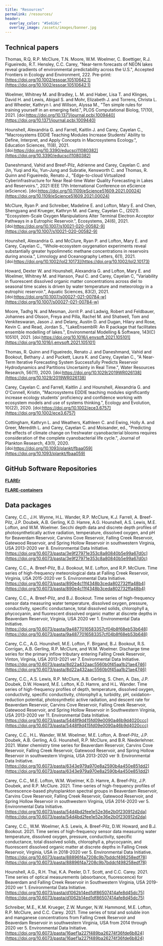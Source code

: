 ```yaml
---
title: "Resources"
permalink: /resources/
header:
  overlay_color: "#5e616c"
  overlay_image: /assets/images/banner.jpg
---
```


## Technical papers


Thomas, R.Q, R.P. McClure, T.N. Moore, W.M. Woelmer, C. Boettiger, R.J. Figueiredo, R.T. Hensley, C.C. Carey, 
"Near-term forecasts of NEON lakes reveal gradients of environmental predictability across the U.S.",
Accepted Frontiers in Ecology and Environment, 222.
Pre-print: [https://doi.org/10.1002/essoar.10510642.1](https://doi.org/10.1002/essoar.10510642.1)

Woelmer, Whitney M. and Bradley, L. M. and Haber, Lisa T. and Klinges, David H. and Lewis, Abigail S. and Mohr, Elizabeth J. and Torrens, Christa L. and Wheeler, Kathryn I. and Willson, Alyssa M.,
"Ten simple rules for training yourself in an emerging field.",
PLOS Computational Biolog, 17(10), 2021.
[doi:https://doi.org/10.1371/journal.pcbi.1009440](https://doi.org/10.1371/journal.pcbi.1009440)

Hounshell, Alexandria G. and Farrell, Kaitlin J. and Carey, Cayelan C., 
"Macrosystems EDDIE Teaching Modules Increase Students’ Ability to Define, Interpret, and Apply Concepts in Macrosystems Ecology.",
Education Sciences, 11(8), 2021. 
[doi:https://doi.org/10.3390/educsci11080382](https://doi.org/10.3390/educsci11080382)

Daneshmand, Vahid and Breef-Pilz, Adrienne and Carey, Cayelan C. and Jin, Yuqi and Ku, Yun-Jung and Subratie, Kensworth C. and Thomas, R. Quinn and Figueiredo, Renato J.,
"Edge-to-cloud Virtualized Cyberinfrastructure for Near Real-time Water Quality Forecasting in Lakes and Reservoirs.",
2021 IEEE 17th International Conference on eScience (eScience). 
[doi:https://doi.org/10.1109/eScience51609.2021.00024](https://doi.org/10.1109/eScience51609.2021.00024)

McClure, Ryan P. and Schreiber, Madeline E. and Lofton, Mary E. and Chen, Shengyang and Krueger, Kathryn M. and Carey, Cayelan C.,
(2021). 
"Ecosystem-Scale Oxygen Manipulations Alter Terminal Electron Acceptor Pathways in a Eutrophic Reservoir.",
Ecosystems, 24(6), 2021.
[doi:https://doi.org/10.1007/s10021-020-00582-9](https://doi.org/10.1007/s10021-020-00582-9)

Hounshell, Alexandria G. and McClure, Ryan P. and Lofton, Mary E. and Carey, Cayelan C.,
"Whole‐ecosystem oxygenation experiments reveal substantially greater hypolimnetic methane concentrations in reservoirs during anoxia.",
Limnology and Oceanography Letters, 6(1), 2021.
[doi:https://doi.org/10.1002/lol2.10173](https://doi.org/10.1002/lol2.10173)

Howard, Dexter W. and Hounshell, Alexandria G. and Lofton, Mary E. and Woelmer, Whitney M. and Hanson, Paul C. and Carey, Cayelan C,
"Variability in fluorescent dissolved organic matter concentrations across diel to seasonal time scales is driven by water temperature and meteorology in a eutrophic reservoir.",
Aquatic Sciences, 83(2), 2021. 
[doi:https://doi.org/10.1007/s00027-021-00784-w](https://doi.org/10.1007/s00027-021-00784-w)

Moore, Tadhg N. and Mesman, Jorrit P. and Ladwig, Robert and Feldbauer, Johannes and Olsson, Freya and Pilla, Rachel M. and Shatwell, Tom and Venkiteswaran, Jason J. and Delany, Austin D. and Dugan, Hilary and Rose, Kevin C. and Read, Jordan S.,
"LakeEnsemblR: An R package that facilitates ensemble modelling of lakes.",
Environmental Modelling & Software, 143(C) 105101, 2021.
[doi:https://doi.org/10.1016/j.envsoft.2021.105101](https://doi.org/10.1016/j.envsoft.2021.105101)


Thomas, R. Quinn and Figueiredo, Renato J. and Daneshmand, Vahid and Bookout, Bethany J. and Puckett, Laura K. and Carey, Cayelan C.,
"A Near‐Term Iterative Forecasting System Successfully Predicts Reservoir Hydrodynamics and Partitions Uncertainty in Real Time.",
Water Resources Research, 56(11), 2020.
[doi:https://doi.org/10.1029/2019WR026138](https://doi.org/10.1029/2019WR026138)

Carey, Cayelan C. and Farrell, Kaitlin J. and Hounshell, Alexandria G. and O'Connell, Kristin,
"Macrosystems EDDIE teaching modules significantly increase ecology students' proficiency and confidence working with ecosystem models and use of systems thinking.",
Ecology and Evolution, 10(22), 2020.
[doi:https://doi.org/10.1002/ece3.6757](https://doi.org/10.1002/ece3.6757)

Cottingham, Kathryn L. and Weathers, Kathleen C. and Ewing, Holly A. and Greer, Meredith L. and Carey, Cayelan C. and Moisander, ed.,
"Predicting the effects of climate change on freshwater cyanobacterial blooms requires consideration of the complete cyanobacterial life cycle.",
Journal of Plankton Research, 43(1), 2020.  
[doi:https://doi.org/10.1093/plankt/fbaa059](https://doi.org/10.1093/plankt/fbaa059)



## GitHub Software Repositories

**<i class="fab fa-github"></i> [FLAREr](https://github.com/FLARE-forecast/FLAREr)**

**<i class="fab fa-github"></i> [FLARE-containers](https://github.com/FLARE-forecast/FLARE-containers)**

## Data packages

Carey, C.C., J.H. Wynne, H.L. Wander, R.P. McClure, K.J. Farrell, A. Breef-Pilz, J.P. Doubek, A.B. Gerling, K.D. Hamre, A.G. Hounshell, A.S. Lewis, M.E. Lofton, and W.M. Woelmer. 
Secchi depth data and discrete depth profiles of photosynthetically active radiation, temperature, dissolved oxygen, and pH for Beaverdam Reservoir, Carvins Cove Reservoir, Falling Creek Reservoir, Gatewood Reservoir, and Spring Hollow Reservoir in southwestern Virginia, USA 
2013-2020 ver 8. 
Environmental Data Initiative. [https://doi.org/10.6073/pasta/3e9f27971e353c8a80840b5e99a67d0c](https://doi.org/10.6073/pasta/3e9f27971e353c8a80840b5e99a67d0c)

Carey, C.C., A. Breef-Pilz, B.J. Bookout, M.E. Lofton, and R.P. McClure.
Time series of high-frequency meteorological data at Falling Creek Reservoir, Virginia, USA 
2015-2020 ver 5. 
Environmental Data Initiative. [https://doi.org/10.6073/pasta/890e4c11f4348b3ceda802732ffa48b4](https://doi.org/10.6073/pasta/890e4c11f4348b3ceda802732ffa48b4)

Carey, C.C., A. Breef-Pilz, and B.J. Bookout.
Time series of high-frequency sensor data measuring water temperature, dissolved oxygen, pressure, conductivity, specific conductance, total dissolved solids, chlorophyll a, phycocyanin, and fluorescent dissolved organic matter at discrete depths in Beaverdam Reservoir, Virginia, USA
2020 ver 1. 
Environmental Data Initiative. [https://doi.org/10.6073/pasta/9a4877016583357cf04b8f68eb53b648](https://doi.org/10.6073/pasta/9a4877016583357cf04b8f68eb53b648)

Carey, C.C., A.G. Hounshell, M.E. Lofton, F. Birgand, B.J. Bookout, R.S. Corrigan, A.B. Gerling, R.P. McClure, and W.M. Woelmer. 
Discharge time series for the primary inflow tributary entering Falling Creek Reservoir, Vinton, Virginia, USA 2013-2021 ver 7. 
Environmental Data Initiative. [https://doi.org/10.6073/pasta/8d22a432aac5560b0f45aa1b21ae4746](https://doi.org/10.6073/pasta/8d22a432aac5560b0f45aa1b21ae4746)

Carey, C.C., A.S. Lewis, R.P. McClure, A.B. Gerling, S. Chen, A. Das, J.P. Doubek, D.W. Howard, M.E. Lofton, K.D. Hamre, and H.L. Wander. 
Time series of high-frequency profiles of depth, temperature, dissolved oxygen, conductivity, specific conductivity, chlorophyll a, turbidity, pH, oxidation-reduction potential, photosynthetic active radiation, and descent rate for Beaverdam Reservoir, Carvins Cove Reservoir, Falling Creek Reservoir, Gatewood Reservoir, and Spring Hollow Reservoir in Southwestern Virginia, USA 2013-2020 ver 11. 
Environmental Data Initiative. [https://doi.org/10.6073/pasta/5448f9d415fd09e0090a46b9d4020ccc](https://doi.org/10.6073/pasta/5448f9d415fd09e0090a46b9d4020ccc)

Carey, C.C., H.L. Wander, W.M. Woelmer, M.E. Lofton, A. Breef-Pilz, J.P. Doubek, A.B. Gerling, A.G. Hounshell, R.P. McClure, and B.R. Niederlehner. 2021. Water chemistry time series for Beaverdam Reservoir, Carvins Cove Reservoir, Falling Creek Reservoir, Gatewood Reservoir, and Spring Hollow Reservoir in southwestern Virginia, USA 2013-2020 ver 9. 
Environmental Data Initiative. [https://doi.org/10.6073/pasta/6343e979a970e8a2590b4a450e851dd2](https://doi.org/10.6073/pasta/6343e979a970e8a2590b4a450e851dd2)

Carey, C.C., M.E. Lofton, W.M. Woelmer, K.D. Hamre, A. Breef-Pilz, J.P. Doubek, and R.P. McClure. 2021. Time-series of high-frequency profiles of fluorescence-based phytoplankton spectral groups in Beaverdam Reservoir, Carvins Cove Reservoir, Falling Creek Reservoir, Gatewood Reservoir, and Spring Hollow Reservoir in southwestern Virginia, USA 2014-2020 ver 5. 
Environmental Data Initiative. [https://doi.org/10.6073/pasta/54d4bd2fee1e52e36e2b0f230912d2da](https://doi.org/10.6073/pasta/54d4bd2fee1e52e36e2b0f230912d2da)

Carey, C.C., W.M. Woelmer, A.S. Lewis, A. Breef-Pilz, D.W. Howard, and B.J. Bookout. 2021. Time series of high-frequency sensor data measuring water temperature, dissolved oxygen, pressure, conductivity, specific conductance, total dissolved solids, chlorophyll a, phycocyanin, and fluorescent dissolved organic matter at discrete depths in Falling Creek Reservoir, Virginia, USA in 2018-2020 ver 5. 
Environmental Data Initiative. [https://doi.org/10.6073/pasta/88896f4a7208c9b7bddcf498258edf78](https://doi.org/10.6073/pasta/88896f4a7208c9b7bddcf498258edf78)

Hounshell, A.G., R.H. Thai, K.A. Peeler, D.T. Scott, and C.C. Carey. 2021. Time series of optical measurements (absorbance, fluorescence) for Beaverdam and Falling Creek Reservoir in Southwestern Virginia, USA 2019-2020 ver 1. 
Environmental Data Initiative. [https://doi.org/10.6073/pasta/d1062b14ed1df86507414afe8d45dc75](https://doi.org/10.6073/pasta/d1062b14ed1df86507414afe8d45dc75)

Schreiber, M.E., K.M. Krueger, Z.W. Munger, N.W. Hammond, M.E. Lofton, R.P. McClure, and C.C. Carey. 2021. Time series of total and soluble iron and manganese concentrations from Falling Creek Reservoir and Beaverdam Reservoir in southwestern Virginia, USA from 2014 through 2020 ver 5. 
Environmental Data Initiative. [https://doi.org/10.6073/pasta/16aef1a227f489ba26274f36fde6b824](https://doi.org/10.6073/pasta/16aef1a227f489ba26274f36fde6b824)









